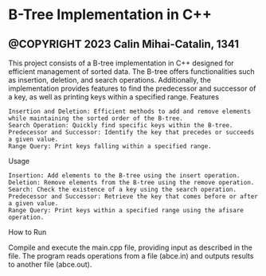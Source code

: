 # B-Tree Implementation in C++

@COPYRIGHT 2023 Calin Mihai-Catalin, 1341
--------------------------------------------------------------------------------

This project consists of a B-tree implementation in C++ designed for efficient management of sorted data. The B-tree offers functionalities such as insertion, deletion, and search operations. Additionally, the implementation provides features to find the predecessor and successor of a key, as well as printing keys within a specified range.
Features

    Insertion and Deletion: Efficient methods to add and remove elements while maintaining the sorted order of the B-tree.
    Search Operation: Quickly find specific keys within the B-tree.
    Predecessor and Successor: Identify the key that precedes or succeeds a given value.
    Range Query: Print keys falling within a specified range.

Usage

    Insertion: Add elements to the B-tree using the insert operation.
    Deletion: Remove elements from the B-tree using the remove operation.
    Search: Check the existence of a key using the search operation.
    Predecessor and Successor: Retrieve the key that comes before or after a given value.
    Range Query: Print keys within a specified range using the afisare operation.

How to Run

Compile and execute the main.cpp file, providing input as described in the file. The program reads operations from a file (abce.in) and outputs results to another file (abce.out).
